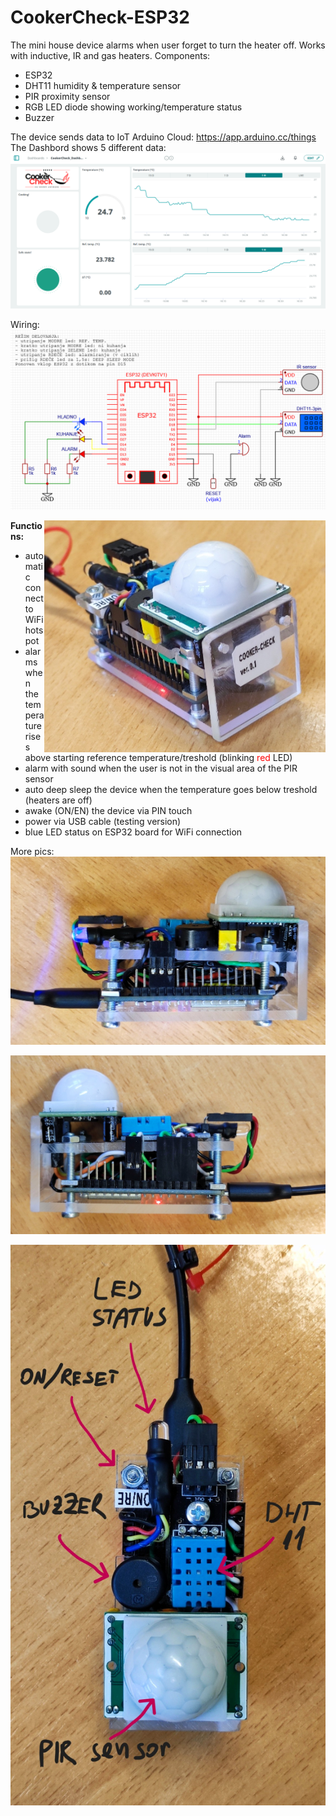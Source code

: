 # CookerCheck-ESP32
The mini house device alarms when user forget to turn the heater off. Works with inductive, IR and gas heaters.
Components:

- ESP32
- DHT11 humidity & temperature sensor
- PIR proximity sensor
- RGB LED diode showing working/temperature status
- Buzzer

The device sends data to IoT Arduino Cloud: https://app.arduino.cc/things
The Dashbord shows 5 different data:  
![image](https://github.com/vasjamarkic/CookerCheck-ESP32/blob/main/DashboardIotArduino.png)

Wiring:
![image](https://github.com/vasjamarkic/CookerCheck-ESP32/blob/main/Sheme_ESP32_CC.png)


<a href="url"><img src="https://github.com/vasjamarkic/CookerCheck-ESP32/blob/main/PIC1.jpg" align="right" width="450" ></a>

**Functions:**
- automatic connect to WiFi hotspot
- alarms when the temperature rises above starting reference temperature/treshold (blinking <span style="color:red">red</span> LED)
- alarm with sound when the user is not in the visual area of the PIR sensor
- auto deep sleep the device when the temperature goes below treshold (heaters are off)
- awake (ON/EN) the device via PIN touch
- power via USB cable (testing version)
- blue LED status on ESP32 board for WiFi connection



More pics:
![image](https://github.com/vasjamarkic/CookerCheck-ESP32/blob/main/PIC2.jpg)

![image](https://github.com/vasjamarkic/CookerCheck-ESP32/blob/main/PIC3.jpg)

![image](https://github.com/vasjamarkic/CookerCheck-ESP32/blob/main/PIC4.jpg)
